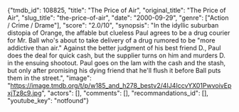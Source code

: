 {"tmdb_id": 108825, "title": "The Price of Air", "original_title": "The Price of Air", "slug_title": "the-price-of-air", "date": "2000-09-29", "genre": ["Action / Crime / Drame"], "score": "2.0/10", "synopsis": "In the idyllic suburban distopia of Orange, the affable but clueless Paul agrees to be a drug courier for Mr. Ball who's about to take delivery of a drug rumored to be \"more addictive than air.\" Against the better judgment of his best friend D., Paul does the deal for quick cash, but the supplier turns on him and murders D. in the ensuing shootout. Paul goes on the lam with the cash and the stash, but only after promising his dying friend that he'll flush it before Ball puts them in the street.", "image": "https://image.tmdb.org/t/p/w185_and_h278_bestv2/4IJ4IccvYX01PwvoivEpxjTz8c9.jpg", "actors": [], "comments": [], "recommandations_id": [], "youtube_key": "notfound"}